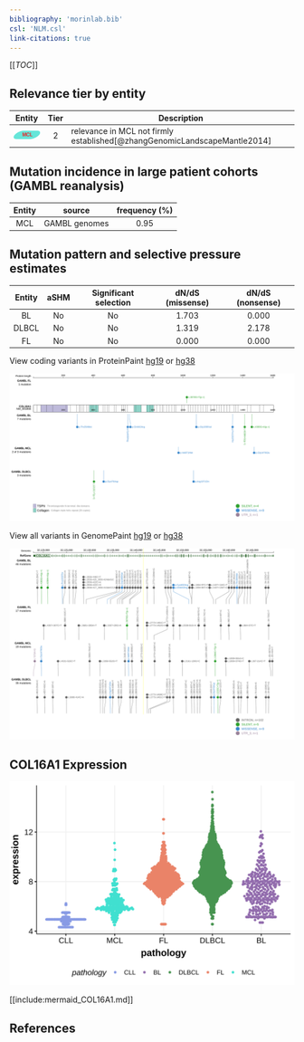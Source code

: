 ```yaml
---
bibliography: 'morinlab.bib'
csl: 'NLM.csl'
link-citations: true
---
```

[[_TOC_]]



## Relevance tier by entity

|Entity|Tier|Description                            |
|:------:|:----:|---------------------------------------|
|![MCL](images/icons/MCL_tier2.png)   |2   |relevance in MCL not firmly established[@zhangGenomicLandscapeMantle2014]|

## Mutation incidence in large patient cohorts (GAMBL reanalysis)

|Entity|source       |frequency (%)|
|:------:|:-------------:|:-------------:|
|MCL   |GAMBL genomes|0.95         |

## Mutation pattern and selective pressure estimates

|Entity|aSHM|Significant selection|dN/dS (missense)|dN/dS (nonsense)|
|:------:|:----:|:---------------------:|:----------------:|:----------------:|
|BL    |No  |No                   |1.703           |0.000           |
|DLBCL |No  |No                   |1.319           |2.178           |
|FL    |No  |No                   |0.000           |0.000           |




View coding variants in ProteinPaint [hg19](https://morinlab.github.io/LLMPP/GAMBL/COL16A1_protein.html)  or [hg38](https://morinlab.github.io/LLMPP/GAMBL/COL16A1_protein_hg38.html)

![](images/proteinpaint/COL16A1_NM_001856.svg)

View all variants in GenomePaint [hg19](https://morinlab.github.io/LLMPP/GAMBL/COL16A1.html)  or [hg38](https://morinlab.github.io/LLMPP/GAMBL/COL16A1_hg38.html)

![](images/proteinpaint/COL16A1.svg)

## COL16A1 Expression
![](images/gene_expression/COL16A1_by_pathology.svg)
<!-- ORIGIN: zhangGenomicLandscapeMantle2014 -->
<!-- MCL: zhangGenomicLandscapeMantle2014 -->

[[include:mermaid_COL16A1.md]]

## References
